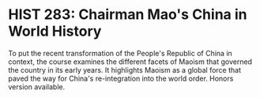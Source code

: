 # HIST 283: Chairman Mao's China in World History

To put the recent transformation of the People's Republic of China in context, the course examines the different facets of Maoism that governed the country in its early years. It highlights Maoism as a global force that paved the way for China's re-integration into the world order. Honors version available.